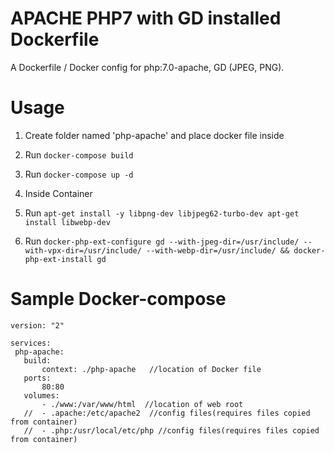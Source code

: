 # APACHE PHP7 with GD installed Dockerfile 
A Dockerfile / Docker config for php:7.0-apache, GD (JPEG, PNG).


# Usage

1. Create folder named 'php-apache' and place docker file inside

2. Run `docker-compose build`

3. Run `docker-compose up -d`

4. Inside Container  

5. Run `apt-get install -y libpng-dev libjpeg62-turbo-dev apt-get install libwebp-dev`

6. Run `docker-php-ext-configure gd --with-jpeg-dir=/usr/include/ --with-vpx-dir=/usr/include/ --with-webp-dir=/usr/include/ && docker-php-ext-install gd`

# Sample Docker-compose 

    version: "2"
    
    services:
     php-apache:
       build:
           context: ./php-apache   //location of Docker file
       ports:
           80:80
       volumes:
           - ./www:/var/www/html  //location of web root
       //  - .apache:/etc/apache2  //config files(requires files copied from container)
       //  - .php:/usr/local/etc/php //config files(requires files copied from container)
